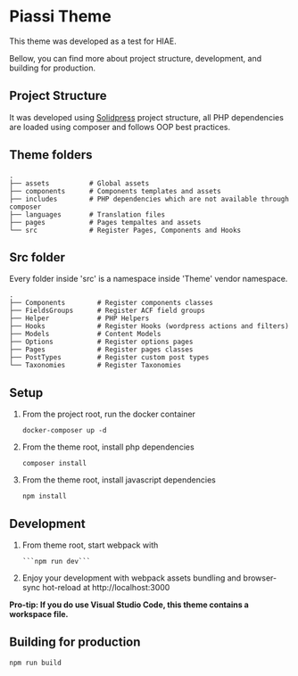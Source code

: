 # Piassi Theme

This theme was developed as a test for HIAE.

Bellow, you can find more about project structure, development, and building for production.

## Project Structure

It was developed using [Solidpress](https://github.com/piassi/solidpress) project structure, all PHP dependencies are loaded using composer and follows OOP best practices.

## Theme folders

    .
    ├── assets          # Global assets
    ├── components      # Components templates and assets
    ├── includes        # PHP dependencies which are not available through composer
    ├── languages       # Translation files
    ├── pages           # Pages tempaltes and assets
    └── src             # Register Pages, Components and Hooks

## Src folder

Every folder inside 'src' is a namespace inside 'Theme' vendor namespace.

    .
    ├── Components        # Register components classes
    ├── FieldsGroups      # Register ACF field groups
    ├── Helper            # PHP Helpers
    ├── Hooks             # Register Hooks (wordpress actions and filters)
    ├── Models            # Content Models
    ├── Options           # Register options pages
    ├── Pages             # Register pages classes
    ├── PostTypes         # Register custom post types
    └── Taxonomies        # Register Taxonomies

## Setup

1.  From the project root, run the docker container

        docker-composer up -d

1.  From the theme root, install php dependencies

        composer install

1.  From the theme root, install javascript dependencies

        npm install

## Development

1.  From theme root, start webpack with

        ```npm run dev```

2.  Enjoy your development with webpack assets bundling and browser-sync hot-reload at http://localhost:3000

**Pro-tip: If you do use Visual Studio Code, this theme contains a workspace file.**

## Building for production

`npm run build`

